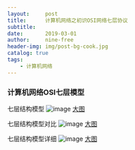 ```yaml
---
layout:     post
title:      计算机网络之初识OSI网络七层协议
subtitle:   
date:       2019-03-01
author:     nine-free
header-img: img/post-bg-cook.jpg
catalog: true
tags:
    - 计算机网络
---
```

### 计算机网络OSI七层模型

七层结构模型
![image](https://nine-free.github.io/img/network-ois-7-simple.png)
<a href="https://nine-free.github.io/img/network-ois-7-simple.png">大图</a>

七层结构模型对比
![image](https://nine-free.github.io/img/network-osi-7-compare.png)
<a href="https://nine-free.github.io/img/network-osi-7-compare.png">大图</a>

七层结构模型详细
![image](https://nine-free.github.io/img/network-osi-7.png) 
<a href="https://nine-free.github.io/img/network-osi-7.png">大图</a>